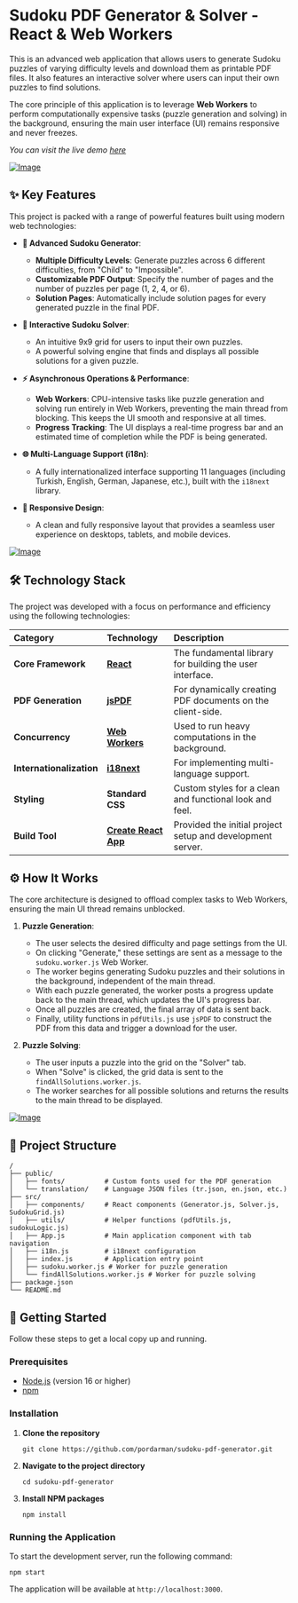 # Sudoku PDF Generator & Solver - React & Web Workers

This is an advanced web application that allows users to generate Sudoku puzzles of varying difficulty levels and download them as printable PDF files. It also features an interactive solver where users can input their own puzzles to find solutions.

The core principle of this application is to leverage **Web Workers** to perform computationally expensive tasks (puzzle generation and solving) in the background, ensuring the main user interface (UI) remains responsive and never freezes.

*You can visit the live demo [here](https://pordarman.github.io/sudoku-pdf-generator/)*

[![Image](https://i.hizliresim.com/diy9y61.png)](https://hizliresim.com/diy9y61)

## ✨ Key Features

This project is packed with a range of powerful features built using modern web technologies:

* **🧠 Advanced Sudoku Generator**:
    * **Multiple Difficulty Levels**: Generate puzzles across 6 different difficulties, from "Child" to "Impossible".
    * **Customizable PDF Output**: Specify the number of pages and the number of puzzles per page (1, 2, 4, or 6).
    * **Solution Pages**: Automatically include solution pages for every generated puzzle in the final PDF.

* **🤖 Interactive Sudoku Solver**:
    * An intuitive 9x9 grid for users to input their own puzzles.
    * A powerful solving engine that finds and displays all possible solutions for a given puzzle.

* **⚡ Asynchronous Operations & Performance**:
    * **Web Workers**: CPU-intensive tasks like puzzle generation and solving run entirely in Web Workers, preventing the main thread from blocking. This keeps the UI smooth and responsive at all times.
    * **Progress Tracking**: The UI displays a real-time progress bar and an estimated time of completion while the PDF is being generated.

* **🌐 Multi-Language Support (i18n)**:
    * A fully internationalized interface supporting 11 languages (including Turkish, English, German, Japanese, etc.), built with the `i18next` library.

* **📱 Responsive Design**:
    * A clean and fully responsive layout that provides a seamless user experience on desktops, tablets, and mobile devices.

[![Image](https://i.hizliresim.com/oj6vulh.png)](https://hizliresim.com/oj6vulh)

## 🛠️ Technology Stack

The project was developed with a focus on performance and efficiency using the following technologies:

| Category              | Technology                                                                                             | Description                                                 |
| :-------------------- | :----------------------------------------------------------------------------------------------------- | :---------------------------------------------------------- |
| **Core Framework** | **[React](https://react.dev/)** | The fundamental library for building the user interface.      |
| **PDF Generation** | **[jsPDF](https://github.com/parallax/jsPDF)** | For dynamically creating PDF documents on the client-side.  |
| **Concurrency** | **[Web Workers](https://developer.mozilla.org/en-US/docs/Web/API/Web_Workers_API)** | Used to run heavy computations in the background.           |
| **Internationalization**| **[i18next](https://www.i18next.com/)** | For implementing multi-language support.                    |
| **Styling** | **Standard CSS** | Custom styles for a clean and functional look and feel.     |
| **Build Tool** | **[Create React App](https://create-react-app.dev/)** | Provided the initial project setup and development server.  |

## ⚙️ How It Works

The core architecture is designed to offload complex tasks to Web Workers, ensuring the main UI thread remains unblocked.

1.  **Puzzle Generation**:
    * The user selects the desired difficulty and page settings from the UI.
    * On clicking "Generate," these settings are sent as a message to the `sudoku.worker.js` Web Worker.
    * The worker begins generating Sudoku puzzles and their solutions in the background, independent of the main thread.
    * With each puzzle generated, the worker posts a progress update back to the main thread, which updates the UI's progress bar.
    * Once all puzzles are created, the final array of data is sent back.
    * Finally, utility functions in `pdfUtils.js` use `jsPDF` to construct the PDF from this data and trigger a download for the user.

2.  **Puzzle Solving**:
    * The user inputs a puzzle into the grid on the "Solver" tab.
    * When "Solve" is clicked, the grid data is sent to the `findAllSolutions.worker.js`.
    * The worker searches for all possible solutions and returns the results to the main thread to be displayed.

[![Image](https://i.hizliresim.com/39o9rtr.png)](https://hizliresim.com/39o9rtr)

## 📂 Project Structure
```shell
/
├── public/
│   ├── fonts/          # Custom fonts used for the PDF generation
│   └── translation/    # Language JSON files (tr.json, en.json, etc.)
├── src/
│   ├── components/     # React components (Generator.js, Solver.js, SudokuGrid.js)
│   ├── utils/          # Helper functions (pdfUtils.js, sudokuLogic.js)
│   ├── App.js          # Main application component with tab navigation
│   ├── i18n.js         # i18next configuration
│   ├── index.js        # Application entry point
│   ├── sudoku.worker.js # Worker for puzzle generation
│   └── findAllSolutions.worker.js # Worker for puzzle solving
├── package.json
└── README.md
```
## 🚀 Getting Started

Follow these steps to get a local copy up and running.

### **Prerequisites**

* [Node.js](https://nodejs.org/) (version 16 or higher)
* [npm](https://www.npmjs.com/get-npm)

### **Installation**

1.  **Clone the repository**
    ```shell
    git clone https://github.com/pordarman/sudoku-pdf-generator.git
    ```
2.  **Navigate to the project directory**
    ```shell
    cd sudoku-pdf-generator
    ```
3.  **Install NPM packages**
    ```shell
    npm install
    ```

### **Running the Application**

To start the development server, run the following command:
```shell
npm start
```
The application will be available at `http://localhost:3000`.
